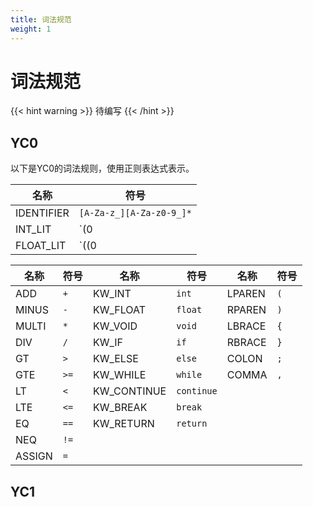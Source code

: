 ```yaml
---
title: 词法规范
weight: 1
---
```


# 词法规范

{{< hint warning >}}
待编写
{{< /hint >}}

## YC0

以下是YC0的词法规则，使用正则表达式表示。

| 名称       | 符号                     |
| ---------- | ------------------------ |
| IDENTIFIER | `[A-Za-z_][A-Za-z0-9_]*` |
| INT_LIT    | `(0|[1-9])[0-9]*`          |
| FLOAT_LIT  | `((0|[1-9])[0-9]*).[0-9]*` |

| 名称   | 符号 | 名称        | 符号       | 名称   | 符号 |
| ------ | ---- | ----------- | ---------- | ------ | ---- |
| ADD    | `+`  | KW_INT      | `int`      | LPAREN | `(`  |
| MINUS  | `-`  | KW_FLOAT    | `float`    | RPAREN | `)`  |
| MULTI  | `*`  | KW_VOID     | `void`     | LBRACE | `{`  |
| DIV    | `/`  | KW_IF       | `if`       | RBRACE | `}`  |
| GT     | `>`  | KW_ELSE     | `else`     | COLON  | `;`  |
| GTE    | `>=` | KW_WHILE    | `while`    | COMMA  | `,`  |
| LT     | `<`  | KW_CONTINUE | `continue` |        |      |
| LTE    | `<=` | KW_BREAK    | `break`    |        |      |
| EQ     | `==` | KW_RETURN   | `return`   |        |      |
| NEQ    | `!=` |             |            |        |      |
| ASSIGN | `=`  |             |            |        |      |

## YC1

